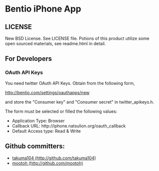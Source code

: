<h1>Bentio iPhone App</h1>

<h2>LICENSE</h2>

New BSD License. See LICENSE file. 
Potions of this product utilize some open sourced materials, see readme.html in detail.

<h2>For Developers</h2>

<h3>OAuth API Keys</h3>

You need twitter OAuth API Keys. Obtain from the following form,

<a href="http://bentio.com/settings/oauthapps/new">http://bentio.com/settings/oauthapps/new</a>

and store the "Consumer key" and "Consumer secret" in twitter_apikeys.h.

The form must be selected or filled the following values:
<ul>
<li>Application Type: Browser</li>
<li>Callback URL: http://iphone.natsulion.org/oauth_callback</li>
<li>Default Access type: Read & Write</li>
</ul>

<h2>Github committers:</h2>
<ul>
<li><a href="http://github.com/takuma104">takuma104 (http://github.com/takuma104)</a></li>
<li><a href="http://github.com/mootoh">mootoh (http://github.com/mootoh)</a></li>
</ul>
